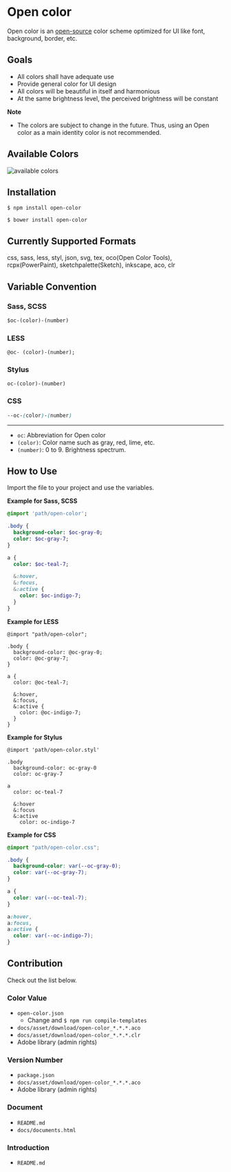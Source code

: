 # Open color

Open color is an [open-source](https://en.wikipedia.org/wiki/Open-source_software) color scheme optimized for UI like font, background, border, etc.

## Goals

* All colors shall have adequate use
* Provide general color for UI design
* All colors will be beautiful in itself and harmonious
* At the same brightness level, the perceived brightness will be constant

**Note**

* The colors are subject to change in the future. Thus, using an Open color as a main identity color is not recommended.

## Available Colors

![available colors](https://yeun.github.io/open-color/asset/images/open-color.svg)

## Installation

```
$ npm install open-color
```

```
$ bower install open-color
```

## Currently Supported Formats

css, sass, less, styl, json, svg, tex, oco(Open Color Tools), rcpx(PowerPaint), sketchpalette(Sketch), inkscape, aco, clr

## Variable Convention

### Sass, SCSS

```sass
$oc-(color)-(number)
```

### LESS

```less
@oc- (color)-(number);
```

### Stylus

```styl
oc-(color)-(number)
```

### CSS

```css
--oc-(color)-(number)
```

---

* `oc`: Abbreviation for Open color
* `(color)`: Color name such as gray, red, lime, etc.
* `(number)`: 0 to 9. Brightness spectrum.

## How to Use

Import the file to your project and use the variables.

**Example for Sass, SCSS**

```sass
@import 'path/open-color';

.body {
  background-color: $oc-gray-0;
  color: $oc-gray-7;
}

a {
  color: $oc-teal-7;

  &:hover,
  &:focus,
  &:active {
    color: $oc-indigo-7;
  }
}
```

**Example for LESS**

```less
@import "path/open-color";

.body {
  background-color: @oc-gray-0;
  color: @oc-gray-7;
}

a {
  color: @oc-teal-7;

  &:hover,
  &:focus,
  &:active {
    color: @oc-indigo-7;
  }
}
```

**Example for Stylus**

```styl
@import 'path/open-color.styl'

.body
  background-color: oc-gray-0
  color: oc-gray-7

a
  color: oc-teal-7

  &:hover
  &:focus
  &:active
    color: oc-indigo-7
```

**Example for CSS**

```css
@import "path/open-color.css";

.body {
  background-color: var(--oc-gray-0);
  color: var(--oc-gray-7);
}

a {
  color: var(--oc-teal-7);
}

a:hover,
a:focus,
a:active {
  color: var(--oc-indigo-7);
}
```

## Contribution

Check out the list below.

### Color Value

* `open-color.json`
  * Change and `$ npm run compile-templates`
* `docs/asset/download/open-color_*.*.*.aco`
* `docs/asset/download/open-color_*.*.*.clr`
* Adobe library (admin rights)

### Version Number

* `package.json`
* `docs/asset/download/open-color_*.*.*.aco`
* Adobe library (admin rights)

### Document

* `README.md`
* `docs/documents.html`

### Introduction

* `README.md`
